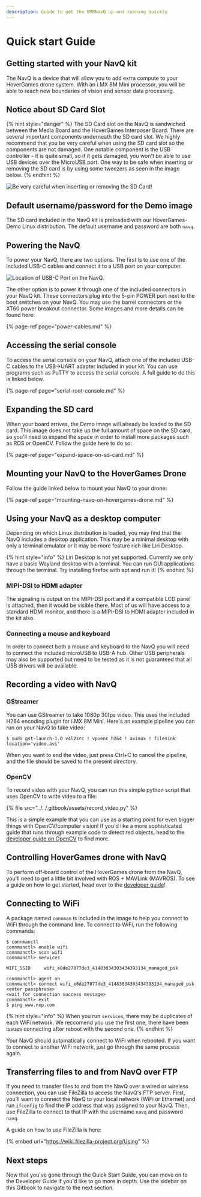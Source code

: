 ```yaml
---
description: Guide to get the 8MMNavQ up and running quickly
---
```


# Quick start Guide

## Getting started with your NavQ kit

The NavQ is a device that will allow you to add extra compute to your HoverGames drone system. With an i.MX 8M Mini processor, you will be able to reach new boundaries of vision and sensor data processing.

## Notice about SD Card Slot

{% hint style="danger" %}
The SD Card slot on the NavQ is sandwiched between the Media Board and the HoverGames Interposer Board. There are several important components underneath the SD card slot. We highly recommend that you be very careful when using the SD card slot so the components are not damaged. One notable component is the USB controller - it is quite small, so if it gets damaged, you won't be able to use USB devices over the MicroUSB port. One way to be safe when inserting or removing the SD card is by using some tweezers as seen in the image below.
{% endhint %}

![Be very careful when inserting or removing the SD Card!](../../.gitbook/assets/sdcard.png)

## Default username/password for the Demo image

The SD card included in the NavQ kit is preloaded with our HoverGames-Demo Linux distribution. The default username and password are both `navq`.

## Powering the NavQ

To power your NavQ, there are two options. The first is to use one of the included USB-C cables and connect it to a USB port on your computer.

![Location of USB-C Port on the NavQ.](../../.gitbook/assets/778d7542-7865-44b6-8777-087ba2da9596_1_105_c.jpeg)

The other option is to power it through one of the included connectors in your NavQ kit. These connectors plug into the 5-pin POWER port next to the boot switches on your NavQ. You may use the barrel connectors or the XT60 power breakout connector. Some images and more details can be found here:

{% page-ref page="power-cables.md" %}

## Accessing the serial console

To access the serial console on your NavQ, attach one of the included USB-C cables to the USB-&gt;UART adapter included in your kit. You can use programs such as PuTTY to access the serial console. A full guide to do this is linked below.

{% page-ref page="serial-root-console.md" %}

## Expanding the SD card

When your board arrives, the Demo image will already be loaded to the SD card. This image does not take up the full amount of space on the SD card, so you'll need to expand the space in order to install more packages such as ROS or OpenCV. Follow the guide here to do so:

{% page-ref page="expand-space-on-sd-card.md" %}

## Mounting your NavQ to the HoverGames Drone

Follow the guide linked below to mount your NavQ to your drone:

{% page-ref page="mounting-navq-on-hovergames-drone.md" %}

## Using your NavQ as a desktop computer

Depending on which Linux distribution is loaded, you may find that the NavQ includes a desktop application. This may be a minimal desktop with only a terminal emulator or it may be more feature rich like Liri Desktop. 

{% hint style="info" %}
Liri Desktop is not yet supported. Currently we only have a basic Wayland desktop with a terminal. You can run GUI applications through the terminal. Try installing firefox with apt and run it!
{% endhint %}

### MIPI-DSI to HDMI adapter

The signaling is output on the MIPI-DSI port and if a compatible LCD panel is attached, then it would be visible there. Most of us will have access to a standard HDMI monitor, and there is a MIPI-DSI to HDMI adapter included in the kit also.  

### Connecting a mouse and keyboard

In order to connect both a mouse and keyboard to the NavQ you will need to connect the included microUSB to USB-A hub.  Other USB peripherals may also be supported but need to be tested as it is not guaranteed that all USB drivers will be available.

## Recording a video with NavQ

### GStreamer

You can use GStreamer to take 1080p 30fps video. This uses the included H264 encoding plugin for i.MX 8M Mini. Here's an example pipeline you can run on your NavQ to take video:

```text
$ sudo gst-launch-1.0 v4l2src ! vpuenc_h264 ! avimux ! filesink location='video.avi'
```

When you want to end the video, just press Ctrl+C to cancel the pipeline, and the file should be saved to the present directory.

### OpenCV

To record video with your NavQ, you can run this simple python script that uses OpenCV to write video to a file:

{% file src="../../.gitbook/assets/record\_video.py" %}

This is a simple example that you can use as a starting point for even bigger things with OpenCV/computer vision! If you'd like a more sophisticated guide that runs through example code to detect red objects, head to the [developer guide on OpenCV](../../navq-developer-guide/opencv.md) to find more.

## Controlling HoverGames drone with NavQ

To perform off-board control of the HoverGames drone from the NavQ, you'll need to get a little bit involved with ROS + MAVLink \(MAVROS\). To see a guide on how to get started, head over to the [developer guide](../../navq-developer-guide/untitled/)!

## Connecting to WiFi

A package named `connman` is included in the image to help you connect to WiFi through the command line. To connect to WiFi, run the following commands:

```text
$ connmanctl
connmanctl> enable wifi
connmanctl> scan wifi
connmanctl> services

WIFI_SSID     wifi_e8de27077de3_41483034303434393134_managed_psk

connmanctl> agent on
connmanctl> connect wifi_e8de27077de3_41483034303434393134_managed_psk
<enter passphrase>
<wait for connection success message>
connmanctl> exit
$ ping www.nxp.com
```

{% hint style="info" %}
When you run `services`, there may be duplicates of each WiFi network. We reccomend you use the first one, there have been issues connecting after reboot with the second one.
{% endhint %}

Your NavQ should automatically connect to WiFi when rebooted. If you want to connect to another WiFi network, just go through the same process again.

## Transferring files to and from NavQ over FTP

If you need to transfer files to and from the NavQ over a wired or wireless connection, you can use FileZilla to access the NavQ's FTP server. First, you'll want to connect the NavQ to your local network \(WiFi or Ethernet\) and run `ifconfig` to find the IP address that was assigned to your NavQ. Then, use FileZilla to connect to that IP with the username `navq` and password `navq`. 

A guide on how to use FileZilla is here:

{% embed url="https://wiki.filezilla-project.org/Using" %}

## Next steps

Now that you've gone through the Quick Start Guide, you can move on to the Developer Guide if you'd like to go more in depth. Use the sidebar on this Gitbook to navigate to the next section.

